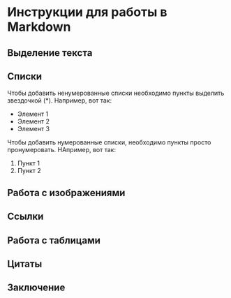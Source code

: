# Инструкции для работы в Markdown

## Выделение текста

## Списки

Чтобы добавить ненумерованные списки необходимо пункты выделить звездочкой (*).
Например, вот так:
* Элемент 1
* Элемент 2
* Элемент 3

Чтобы добавить нумерованные списки, необходимо пункты просто пронумеровать.
НАпример, вот так:
1. Пункт 1
2. Пункт 2

## Работа с изображениями

## Ссылки

## Работа с таблицами

## Цитаты

## Заключение 
